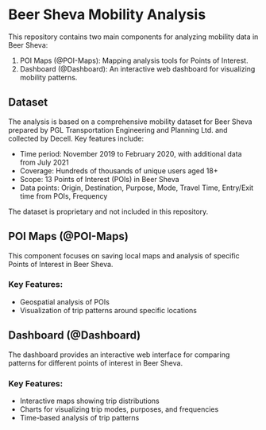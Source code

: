 # Beer Sheva Mobility Analysis

This repository contains two main components for analyzing mobility data in Beer Sheva:


1) POI Maps (@POI-Maps): Mapping analysis tools for Points of Interest.
2) Dashboard (@Dashboard): An interactive web dashboard for visualizing mobility patterns.

## Dataset

The analysis is based on a comprehensive mobility dataset for Beer Sheva prepared by PGL Transportation Engineering and Planning Ltd. and collected by Decell. Key features include:

- Time period: November 2019 to February 2020, with additional data from July 2021
- Coverage: Hundreds of thousands of unique users aged 18+
- Scope: 13 Points of Interest (POIs) in Beer Sheva
- Data points: Origin, Destination, Purpose, Mode, Travel Time, Entry/Exit time from POIs, Frequency

The dataset is proprietary and not included in this repository.

## POI Maps (@POI-Maps)

This component focuses on saving local maps and analysis of specific Points of Interest in Beer Sheva.

### Key Features:
- Geospatial analysis of POIs
- Visualization of trip patterns around specific locations

## Dashboard (@Dashboard)

The dashboard provides an interactive web interface for comparing patterns for different points of interest in Beer Sheva.

### Key Features:
- Interactive maps showing trip distributions
- Charts for visualizing trip modes, purposes, and frequencies
- Time-based analysis of trip patterns

